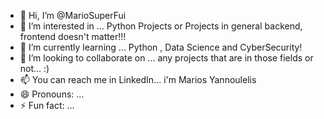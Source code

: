- 👋 Hi, I’m @MarioSuperFui
- 👀 I’m interested in ... Python Projects or Projects in general backend, frontend doesn't matter!!!
- 🌱 I’m currently learning ... Python , Data Science and CyberSecurity!
- 💞️ I’m looking to collaborate on ... any projects that are in those fields or not... :)
- 📫 You can reach me in LinkedIn... i'm Marios Yannoulelis
- 😄 Pronouns: ...
- ⚡ Fun fact: ...

<!---
MarioSuperFui/MarioSuperFui is a ✨ special ✨ repository because its `README.md` (this file) appears on your GitHub profile.
You can click the Preview link to take a look at your changes.
--->
